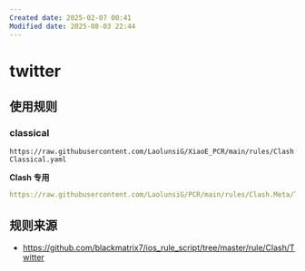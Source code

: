 ```yaml
---
Created date: 2025-02-07 00:41
Modified date: 2025-08-03 22:44
---
```

# twitter

## 使用规则

### classical

```
https://raw.githubusercontent.com/LaolunsiG/XiaoE_PCR/main/rules/Clash.Meta/Twitter/Twitter-Classical.yaml
```

**Clash 专用**

```yaml
https://raw.githubusercontent.com/LaolunsiG/PCR/main/rules/Clash.Meta/Twitter/Clash-Twitter-Classical.yaml
```

## 规则来源

- https://github.com/blackmatrix7/ios_rule_script/tree/master/rule/Clash/Twitter

